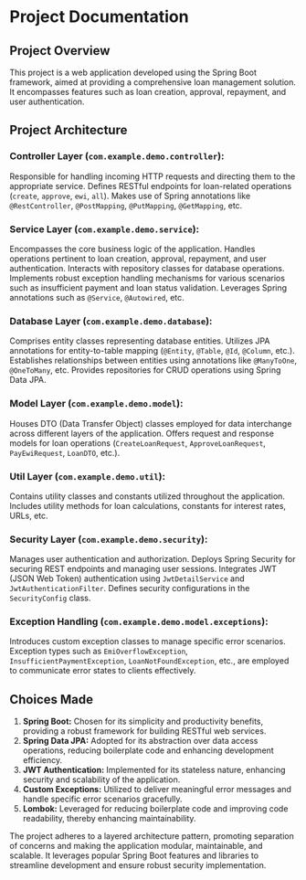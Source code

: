 # Project Documentation

## Project Overview

This project is a web application developed using the Spring Boot framework, aimed at providing a comprehensive loan management solution. It encompasses features such as loan creation, approval, repayment, and user authentication.

## Project Architecture

### Controller Layer (`com.example.demo.controller`):

Responsible for handling incoming HTTP requests and directing them to the appropriate service.
Defines RESTful endpoints for loan-related operations (`create`, `approve`, `ewi`, `all`).
Makes use of Spring annotations like `@RestController`, `@PostMapping`, `@PutMapping`, `@GetMapping`, etc.

### Service Layer (`com.example.demo.service`):

Encompasses the core business logic of the application.
Handles operations pertinent to loan creation, approval, repayment, and user authentication.
Interacts with repository classes for database operations.
Implements robust exception handling mechanisms for various scenarios such as insufficient payment and loan status validation.
Leverages Spring annotations such as `@Service`, `@Autowired`, etc.

### Database Layer (`com.example.demo.database`):

Comprises entity classes representing database entities.
Utilizes JPA annotations for entity-to-table mapping (`@Entity`, `@Table`, `@Id`, `@Column`, etc.).
Establishes relationships between entities using annotations like `@ManyToOne`, `@OneToMany`, etc.
Provides repositories for CRUD operations using Spring Data JPA.

### Model Layer (`com.example.demo.model`):

Houses DTO (Data Transfer Object) classes employed for data interchange across different layers of the application.
Offers request and response models for loan operations (`CreateLoanRequest`, `ApproveLoanRequest`, `PayEwiRequest`, `LoanDTO`, etc.).

### Util Layer (`com.example.demo.util`):

Contains utility classes and constants utilized throughout the application.
Includes utility methods for loan calculations, constants for interest rates, URLs, etc.

### Security Layer (`com.example.demo.security`):

Manages user authentication and authorization.
Deploys Spring Security for securing REST endpoints and managing user sessions.
Integrates JWT (JSON Web Token) authentication using `JwtDetailService` and `JwtAuthenticationFilter`.
Defines security configurations in the `SecurityConfig` class.

### Exception Handling (`com.example.demo.model.exceptions`):

Introduces custom exception classes to manage specific error scenarios.
Exception types such as `EmiOverflowException`, `InsufficientPaymentException`, `LoanNotFoundException`, etc., are employed to communicate error states to clients effectively.

## Choices Made

1. **Spring Boot:** Chosen for its simplicity and productivity benefits, providing a robust framework for building RESTful web services.
2. **Spring Data JPA:** Adopted for its abstraction over data access operations, reducing boilerplate code and enhancing development efficiency.
3. **JWT Authentication:** Implemented for its stateless nature, enhancing security and scalability of the application.
4. **Custom Exceptions:** Utilized to deliver meaningful error messages and handle specific error scenarios gracefully.
5. **Lombok:** Leveraged for reducing boilerplate code and improving code readability, thereby enhancing maintainability.

The project adheres to a layered architecture pattern, promoting separation of concerns and making the application modular, maintainable, and scalable. It leverages popular Spring Boot features and libraries to streamline development and ensure robust security implementation.

